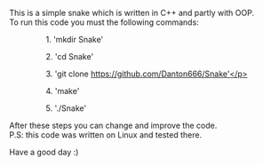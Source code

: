 This is a simple snake which is written in C++ and partly with OOP. <br>
To run this code you must the following commands:
    <p style='margin-left:50px;'>&nbsp;&nbsp;&nbsp;&nbsp;1. 'mkdir Snake'</p>
    <p style='margin-left:50px;'>&nbsp;&nbsp;&nbsp;&nbsp;2. 'cd Snake'</p>
    <p style='margin-left:50px;'>&nbsp;&nbsp;&nbsp;&nbsp;3. 'git clone https://github.com/Danton666/Snake'</p>
    <p style='margin-left:50px;'>&nbsp;&nbsp;&nbsp;&nbsp;4. 'make'</p>
    <p style='margin-left:50px;'>&nbsp;&nbsp;&nbsp;&nbsp;5. './Snake'</p>

After these steps you can change and improve the code. <br>
P.S: this code was written on Linux and tested there. <br>

Have a good day :) <br>
